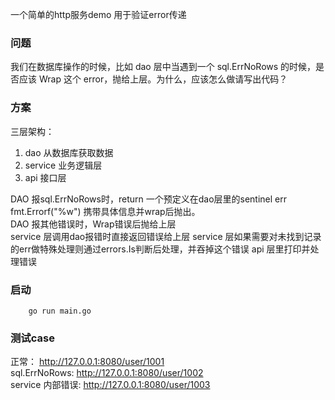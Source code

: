 
一个简单的http服务demo 用于验证error传递  
### 问题
我们在数据库操作的时候，比如 dao 层中当遇到一个 sql.ErrNoRows 的时候，是否应该 Wrap 这个 error，抛给上层。为什么，应该怎么做请写出代码？  

### 方案
三层架构：
1. dao 从数据库获取数据
2. service 业务逻辑层
3. api 接口层  

DAO 报sql.ErrNoRows时，return 一个预定义在dao层里的sentinel err fmt.Errorf("%w") 携带具体信息并wrap后抛出。  
DAO 报其他错误时，Wrap错误后抛给上层  
service 层调用dao报错时直接返回错误给上层
service 层如果需要对未找到记录的err做特殊处理则通过errors.Is判断后处理，并吞掉这个错误
api 层里打印并处理错误

### 启动
```shell
    go run main.go
```

### 测试case
正常： http://127.0.0.1:8080/user/1001  
sql.ErrNoRows: http://127.0.0.1:8080/user/1002  
service 内部错误: http://127.0.0.1:8080/user/1003     